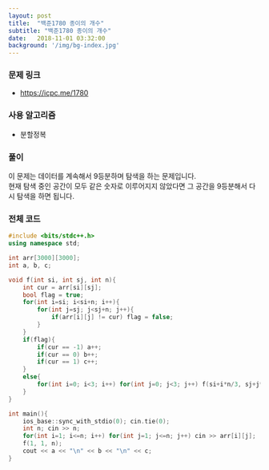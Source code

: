 ```yaml
---
layout: post
title:  "백준1780 종이의 개수"
subtitle: "백준1780 종이의 개수"
date:   2018-11-01 03:32:00
background: '/img/bg-index.jpg'
---
```


### 문제 링크
* https://icpc.me/1780

### 사용 알고리즘
* 분할정복

### 풀이
이 문제는 데이터를 계속해서 9등분하며 탐색을 하는 문제입니다.<br>
현재 탐색 중인 공간이 모두 같은 숫자로 이루어지지 않았다면 그 공간을 9등분해서 다시 탐색을 하면 됩니다.

### 전체 코드
```cpp
#include <bits/stdc++.h>
using namespace std;

int arr[3000][3000];
int a, b, c;

void f(int si, int sj, int n){
	int cur = arr[si][sj];
	bool flag = true;
	for(int i=si; i<si+n; i++){
		for(int j=sj; j<sj+n; j++){
			if(arr[i][j] != cur) flag = false;
		}
	}
	if(flag){
		if(cur == -1) a++;
		if(cur == 0) b++;
		if(cur == 1) c++;
	}
	else{
		for(int i=0; i<3; i++) for(int j=0; j<3; j++) f(si+i*n/3, sj+j*n/3, n/3);
	}
}

int main(){
	ios_base::sync_with_stdio(0); cin.tie(0);
	int n; cin >> n;
	for(int i=1; i<=n; i++) for(int j=1; j<=n; j++) cin >> arr[i][j];
	f(1, 1, n);
	cout << a << "\n" << b << "\n" << c;
}
```
